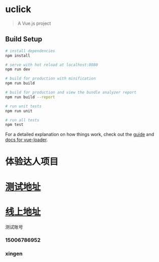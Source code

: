 # uclick

> A Vue.js project

## Build Setup

``` bash
# install dependencies
npm install

# serve with hot reload at localhost:8080
npm run dev

# build for production with minification
npm run build

# build for production and view the bundle analyzer report
npm run build --report

# run unit tests
npm run unit

# run all tests
npm test
```

For a detailed explanation on how things work, check out the [guide](http://vuejs-templates.github.io/webpack/) and [docs for vue-loader](http://vuejs.github.io/vue-loader).

# 体验达人项目
# [测试地址](http://mp.clicksdiy.com)  
# [线上地址](http://wb.clicksdiy.com)  
测试账号
### 15006786952  
### xingen
